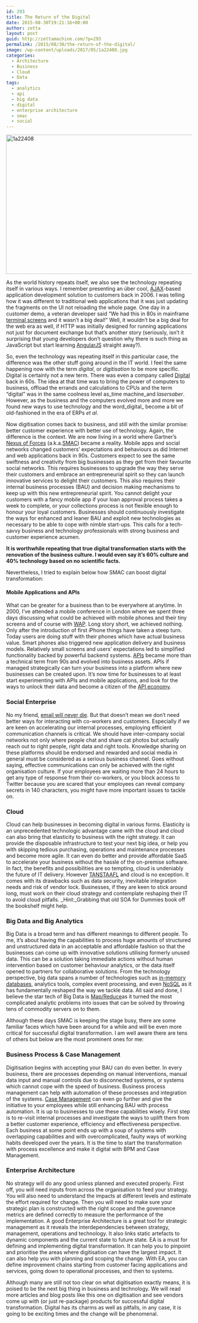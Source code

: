 ```yaml
---
id: 293
title: The Return of the Digital
date: 2015-08-30T19:21:16+00:00
author: zetta
layout: post
guid: http://zettamachine.com/?p=293
permalink: /2015/08/30/the-return-of-the-digital/
image: /wp-content/uploads/2017/05/1a22408.jpg
categories:
  - Architecture
  - Business
  - Cloud
  - Data
tags:
  - analytics
  - api
  - big data
  - digital
  - enterprise architecture
  - smac
  - social
---
```

[<img class="aligncenter size-full wp-image-294" src="https://i1.wp.com/insights.zettamachine.com/wp-content/uploads/2015/08/1a22408.jpg?resize=660%2C378&#038;ssl=1" alt="1a22408" width="660" height="378" data-recalc-dims="1" />](https://i1.wp.com/insights.zettamachine.com/wp-content/uploads/2015/08/1a22408.jpg?ssl=1)

As the world history repeats itself, we also see the technology repeating itself in various ways. I remember presenting an über cool, <a class="external-link" href="http://en.wikipedia.org/wiki/Ajax_(programming)" target="_blank" rel="nofollow">AJAX</a>-based application development solution to customers back in 2006. I was telling how it was different to traditional web applications that it was just updating the fragments on the UI not reloading the whole page. One day in a customer demo, a veteran developer said “We had this in 80s in mainframe <a class="external-link" href="http://en.wikipedia.org/wiki/Computer_terminal" target="_blank" rel="nofollow">terminal screens</a> and it wasn’t a big deal!” Well, it wouldn’t be a big deal for the web era as well, if HTTP was initially designed for running applications not just for document exchange but that’s another story (seriously, isn’t it surprising that young developers don’t question why there is such thing as JavaScript but start learning <a href="https://angularjs.org/" target="_blank" rel="nofollow">AngularJS</a> straight away?).

<!--more-->

So, even the technology was repeating itself in this particular case, the difference was the other stuff going around in the IT world. I feel the same happening now with the term _digital_, or _digitisation_ to be more specific. Digital is certainly not a new term. There was even a company called <a class="external-link" href="http://en.wikipedia.org/wiki/Digital_Equipment_Corporation" target="_blank" rel="nofollow">Digital</a> back in 60s. The idea at that time was to bring the power of computers to business, offload the errands and calculations to CPUs and the term “digital” was in the same coolness level as_time machine_and _lasersaber_. However, as the business and the computers evolved more and more we found new ways to use technology and the word_digital_ become a bit of old-fashioned in the era of ERPs _et al_.

Now digitisation comes back to business, and still with the similar promise: better customer experience with better use of technology. Again, the difference is the context. We are now living in a world where Gartner’s <a class="external-link" href="http://www.gartner.com/technology/research/nexus-of-forces/" target="_blank" rel="nofollow">Nexus of Forces</a> (a.k.a.<a class="external-link" href="http://searchcio.techtarget.com/definition/SMAC-social-mobile-analytics-and-cloud" target="_blank" rel="nofollow">SMAC</a>) became a reality. Mobile apps and social networks changed customers’ expectations and behaviours as did Internet and web applications back in 90s. Customers expect to see the same swiftness and creativity from big businesses as they get from their favourite social networks. This requires businesses to upgrade the way they serve their customers and embrace an entrepreneurial spirit so they can launch innovative services to delight their customers. This also requires their internal business processes (BAU) and decision making mechanisms to keep up with this new entrepreneurial spirit. You cannot delight your customers with a fancy mobile app if your loan approval process takes a week to complete, or your collections process is not flexible enough to honour your loyal customers. Businesses should continuously investigate the ways for enhanced and leaner BAU and exploit new technologies as necessary to be able to cope with nimble start-ups. This calls for a tech-savvy business and technology professionals with strong business and customer experience acumen.

<p class="p1">
  <span class="s1"><strong>It is worthwhile repeating that true digital transformation starts with the renovation of the business culture. I would even say it’s 60% culture and 40% technology based on no scientific facts.</strong></span>
</p>

<p class="p1">
  <span class="s1">Nevertheless, I tried to explain below how SMAC can boost digital transformation:</span>
</p>

#### **Mobile Applications and APIs**

What can be greater for a business than to be everywhere at anytime. In 2000, I’ve attended a mobile conference in London where we spent three days discussing what could be achieved with mobile phones and their tiny screens and of course with <a class="external-link" href="http://en.wikipedia.org/wiki/Wireless_Application_Protocol" target="_blank" rel="nofollow">WAP</a>. Long story short, we achieved nothing. Only after the introduction of first iPhone things have taken a steep turn. Today users are doing stuff with their phones which have actual business value. Smart phones also triggered new application delivery and business models. Relatively small screens and users&#8217; expectations led to simplified functionality backed by powerful backend systems. <a class="external-link" href="http://en.wikipedia.org/wiki/Application_programming_interface" target="_blank" rel="nofollow">APIs</a> became more than a technical term from 90s and evolved into business assets. APIs if managed strategically can turn your business into a platform where new businesses can be created upon. It’s now time for businesses to at least start experimenting with APIs and mobile applications, and look for the ways to unlock their data and become a citizen of the <a class="external-link" href="http://searchsoa.techtarget.com/definition/API-economy-application-programming-interface-economy" target="_blank" rel="nofollow">API economy</a>.

### **Social Enterprise**

No my friend, <a class="external-link" href="http://readwrite.com/2012/09/04/email-will-never-die-the-man-who-invented-it-reveals-why" target="_blank" rel="nofollow">email will never die</a>. But that doesn’t mean we don’t need better ways for interacting with co-workers and customers. Especially if we are keen on accelerating our internal processes, employing efficient communication channels is critical. We should have inter-company social networks not only where people chat and share cat photos but actually reach out to right people, right data and right tools. Knowledge sharing on these platforms should be endorsed and rewarded and social media in general must be considered as a serious business channel. Goes without saying, effective communications can only be achieved with the right organisation culture. If your employees are waiting more than 24 hours to get any type of response from their co-workers, or you block access to Twitter because you are scared that your employees can reveal company secrets in 140 characters, you might have more important issues to tackle on.

### **Cloud**

Cloud can help businesses in becoming digital in various forms. Elasticity is an unprecedented technologic advantage came with the cloud and cloud can also bring that elasticity to business with the right strategy. It can provide the disposable infrastructure to test your next big idea, or help you with skipping tedious purchasing, operations and maintenance processes and become more agile. It can even do better and provide affordable SaaS to accelerate your business without the hassle of the on-premise software. In fact, the benefits and possibilities are so tempting, cloud is undeniably the future of IT delivery. However <a class="external-link" href="http://en.wiktionary.org/wiki/TANSTAAFL" target="_blank" rel="nofollow">TANSTAAFL</a> and cloud is no exception. It comes with its drawbacks such as data security, inevitable integration needs and risk of vendor lock. Businesses, if they are keen to stick around long, must work on their cloud strategy and contemplate reshaping their IT to avoid cloud pitfalls. _Hint:_Grabbing that old SOA for Dummies book off the bookshelf might help.

### **Big Data and Big Analytics**

Big Data is a broad term and has different meanings to different people. To me, it’s about having the capabilities to process huge amounts of structured and unstructured data in an acceptable and affordable fashion so that the businesses can come up with innovative solutions utilising formerly unused data. This can be a solution taking immediate actions without human intervention based on customer behaviour analytics, or the data itself opened to partners for collaborative solutions. From the technology perspective, big data spans a number of technologies such as <a class="external-link" href="http://www.mcobject.com/in_memory_database" target="_blank" rel="nofollow">in-memory databases</a>, analytics tools, complex event processing, and even <a class="external-link" href="http://nosql.mypopescu.com/kb/nosql" target="_blank" rel="nofollow">NoSQL</a> as it has fundamentally reshaped the way we tackle data. All said and done, I believe the star tech of Big Data is <a class="external-link" href="http://research.google.com/archive/mapreduce.html" target="_blank" rel="nofollow">Map/Reduce</a>as it turned the most complicated analytic problems into issues that can be solved by throwing tens of commodity servers on to them.

Although these days SMAC is keeping the stage busy, there are some familiar faces which have been around for a while and will be even more critical for successful digital transformation. I am well aware there are tens of others but below are the most prominent ones for me:

### **Business Process & Case Management**

Digitisation begins with accepting your BAU can do even better. In every business, there are processes depending on manual interventions, manual data input and manual controls due to disconnected systems, or systems which cannot cope with the speed of business. Business process management can help with automation of these processes and integration of the systems. <a class="external-link" href="http://www-01.ibm.com/software/solutions/soa/newsletter/june10/advanced_case_management.html" target="_blank" rel="nofollow">Case Management</a> can even go further and give the initiative to your employees while still enhancing BAU with process automation. It is up to businesses to use these capabilities wisely. First step is to re-visit internal processes and investigate the ways to uplift them from a better customer experience, efficiency and effectiveness perspective. Each business at some point ends up with a soup of systems with overlapping capabilities and with overcomplicated, faulty ways of working habits developed over the years. It is the time to start the transformation with process excellence and make it digital with BPM and Case Management.

### **Enterprise Architecture**

No strategy will do any good unless planned and executed properly. First off, you will need inputs from across the organisation to feed your strategy. You will also need to understand the impacts at different levels and estimate the effort required for change. Then you will need to make sure your strategic plan is constructed with the right scope and the governance metrics are defined correctly to measure the performance of the implementation. A good Enterprise Architecture is a great tool for strategic management as it reveals the interdependencies between strategy, management, operations and technology. It also links static artefacts to dynamic components and the current state to future state. EA is a must for defining and implementing digital transformation. It can help you to pinpoint and prioritise the areas where digitisation can have the largest impact. It can also help you with planning and scoping the change. With EA, you can define improvement chains starting from customer facing applications and services, going down to operational processes, and then to systems.

Although many are still not too clear on what digitisation exactly means, it is poised to be the next big thing in business and technology. We will read more articles and blog posts like this one on digitisation and see vendors come up with (or just re-package) products for successful digital transformation. Digital has its charms as well as pitfalls, in any case, it is going to be exciting times and the change will be phenomenal.